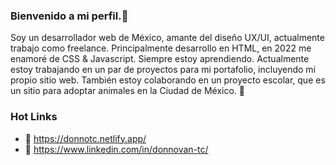 ### Bienvenido a mi perfil.👋

Soy un desarrollador web de México, amante del diseño UX/UI, actualmente trabajo como freelance. Principalmente desarrollo en HTML, en 2022 me enamoré de CSS & Javascript. Siempre estoy aprendiendo. Actualmente estoy trabajando en un par de proyectos para mi portafolio, incluyendo mi propio sitio web. También estoy colaborando en un proyecto escolar, que es un sitio para adoptar animales en la Ciudad de México. 💓

### Hot Links

- 🔗 https://donnotc.netlify.app/
- 👜 https://www.linkedin.com/in/donnovan-tc/
